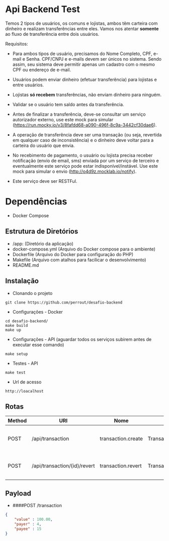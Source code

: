 # Api Backend Test
Temos 2 tipos de usuários, os comuns e lojistas, ambos têm carteira com dinheiro e realizam transferências entre eles. Vamos nos atentar **somente** ao fluxo de transferência entre dois usuários.

Requisitos:

- Para ambos tipos de usuário, precisamos do Nome Completo, CPF, e-mail e Senha. CPF/CNPJ e e-mails devem ser únicos no sistema. Sendo assim, seu sistema deve permitir apenas um cadastro com o mesmo CPF ou endereço de e-mail.

- Usuários podem enviar dinheiro (efetuar transferência) para lojistas e entre usuários. 

- Lojistas **só recebem** transferências, não enviam dinheiro para ninguém.

- Validar se o usuário tem saldo antes da transferência.

- Antes de finalizar a transferência, deve-se consultar um serviço autorizador externo, use este mock para simular (https://run.mocky.io/v3/8fafdd68-a090-496f-8c9a-3442cf30dae6).

- A operação de transferência deve ser uma transação (ou seja, revertida em qualquer caso de inconsistência) e o dinheiro deve voltar para a carteira do usuário que envia. 

- No recebimento de pagamento, o usuário ou lojista precisa receber notificação (envio de email, sms) enviada por um serviço de terceiro e eventualmente este serviço pode estar indisponível/instável. Use este mock para simular o envio (http://o4d9z.mocklab.io/notify). 

- Este serviço deve ser RESTFul.

# Dependências
- Docker Compose

## Estrutura de Diretórios
- /app: (Diretório da aplicação)
- docker-compose.yml (Arquivo do Docker compose para o ambiente)
- Dockerfile (Arquivo do Docker para configuração do PHP)
- Makefile (Arquivo com atalhos para facilicar o desenvolvimento)
- README.md

## Instalação
- Clonando o projeto
```
git clone https://github.com/perrout/desafio-backend
```
- Configurações - Docker
```
cd desafio-backend/
make build
make up
```
- Configurações - API (aguardar todos os serviços subirem antes de executar esse comando)
```
make setup
```
- Testes - API
```
make test
```
- Url de acesso
```
http://loacalhost
```

## Rotas

| Method | URI                               | Nome                      | Ação                                       | Descrição                                   |
|--------|-----------------------------------|---------------------------|--------------------------------------------|---------------------------------------------|
| POST   | /api/transaction                  | transaction.create        | Transaction\TransactionController@trasnfer | Realiza transferências entre carteiras      |
| POST   | /api/transaction/{id}/revert      | transaction.revert        | Transaction\TransactionController@revert   | Reverte transferências entre carteiras      |


## Payload
- ####POST /transaction
```json
{
    "value" : 100.00,
    "payer" : 4,
    "payee" : 15
}
```